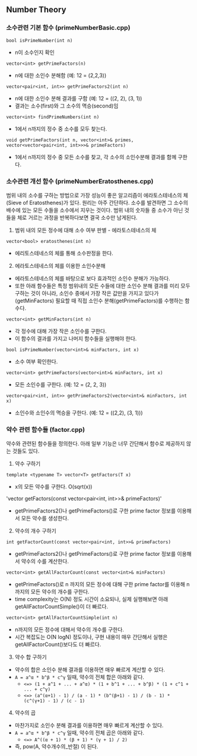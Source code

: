 ## Number Theory

### 소수관련 기본 함수 (primeNumberBasic.cpp)

`bool isPrimeNumber(int n)`
 - n이 소수인지 확인

`vector<int> getPrimeFactors(n)`
 - n에 대한 소인수 분해함 (예: 12 = (2,2,3))

`vector<pair<int, int>> getPrimeFactors2(int n)`
 - n에 대한 소인수 분해 결과를 구함 (예: 12 = ((2, 2), (3, 1))
 - 결과는 소수(first)와 그 소수의 멱승(second)임 

`vector<int> findPrimeNumbers(int n)`
 - 1에서 n까지의 정수 중 소수를 모두 찾는다.

`void getPrimeFactors(int n, vector<int>& primes,
                      vector<vector<pair<int, int>>>& primeFactors)`
 - 1에서 n까지의 정수 중 모든 소수를 찾고, 각 소수의 소인수분해 결과를 함께 구한다.

### 소수관련 개선 함수 (primeNumberEratosthenes.cpp)
범위 내의 소수를 구하는 방법으로 가장 성능이 좋은 알고리즘이 에라토스테네스의 체(Sieve of Eratosthenes)가 있다.
원리는 아주 간단하다. 소수를 발견하면 그 소수의 배수에 있는 모든 수들을 소수에서 지우는 것이다. 범위 내의 숫자들 중 소수가 아닌 것들을 체로 거르는 과정을 반복하다보면 결국 소수만 남게된다.

1. 범위 내의 모든 정수에 대해 소수 여부 판별 - 에라토스테네스의 체

 `vector<bool> eratosthenes(int n)`
  - 에리토스테네스의 체를 통해 소수판정을 한다.

2. 에라토스테네스의 체를 이용한 소인수분해
 - 에라토스테네스의 체를 바탕으로 보다 효과적인 소인수 분해가 가능하다.
 - 또한 아래 함수들은 특정 범위내의 모든 수들에 대한 소인수 분해 결과를 미리 모두 구하는 것이 아니라,
   소인수 중에서 가장 작은 값만을 가지고 있다가(getMinFactors) 필요할 때 직접 소인수 분해(getPrimeFactors)를 수행하는 함수다.

 `vector<int> getMinFactors(int n)`
  - 각 정수에 대해 가장 작은 소인수를 구한다.
  - 이 함수의 결과를 가지고 나머지 함수들을 실행해야 한다.

 `bool isPrimeNumber(vector<int>& minFactors, int x)`
  - 소수 여부 확인한다.

 `vector<int> getPrimeFactors(vector<int>& minFactors, int x)`
  - 모든 소인수를 구한다. (예: 12 = (2, 2, 3))

 `vector<pair<int, int>> getPrimeFactors2(vector<int>& minFactors, int x)`
  - 소인수와 소인수의 멱승을 구한다. (예: 12 = ((2,2), (3, 1)))

### 약수 관련 함수들 (factor.cpp)
약수와 관련된 함수들을 정의한다.
아래 일부 기능은 너무 간단해서 함수로 제공하지 않는 것들도 있다.

1. 약수 구하기

 `template <typename T> vector<T> getFactors(T x)`
  - x의 모든 약수를 구한다. O(sqrt(x))

 'vector<int> getFactors(const vector<pair<int, int>>& primeFactors)'
  - getPrimeFactors2()나 getPrimeFactors()로 구한 prime factor 정보를 이용해서 모든 약수를 생성한다.

2. 약수의 개수 구하기

 `int getFactorCount(const vector<pair<int, int>>& primeFactors)`
  - getPrimeFactors2()나 getPrimeFactors()로 구한 prime factor 정보를 이용해서 약수의 수를 계산한다.

 `vector<int> getAllFactorCount(const vector<int>& minFactors)`
  - getPrimeFactors()로 n 까지의 모든 정수에 대해 구한 prime factor를 이용해 n까지의 모든 약수의 개수를 구한다.
  - time complexity는 O(N) 정도 시간이 소요되나, 실제 실행해보면 아래 getAllFactorCountSimple()이 더 빠르다.

 `vector<int> getAllFactorCountSimple(int n)`
  - n까지의 모든 정수에 대해서 약수의 개수를 구한다.
  - 시간 복잡도는 O(N logN) 정도이나, 구현 내용이 매우 간단해서 실행은 getAllFactorCount()보다도 더 빠르다.

3. 약수 합 구하기
 - 약수의 합은 소인수 분해 결과를 이용하면 매우 빠르게 계산할 수 있다.
 - `A = a^α * b^β * c^γ` 일때, 약수의 전체 합은 아래와 같다.
   - `<=> (1 + a^1 + ... + a^α) * (1 + b^1 + ... + b^β) * (1 + c^1 + ... + c^γ)` 
   - `<=> (a^(α+1) - 1) / (a - 1) * (b^(β+1) - 1) / (b - 1) * (c^(γ+1) - 1) / (c - 1)`

4. 약수의 곱
 - 마찬가지로 소인수 분해 결과를 이용하면 매우 빠르게 계산할 수 있다.
 - `A = a^α * b^β * c^γ` 일때, 약수의 전체 곱은 아래와 같다.
   - `<=> A^((α + 1) * (β + 1) * (γ + 1) / 2)`
 - 즉, pow(A, 약수개수의_반절) 이 된다.

